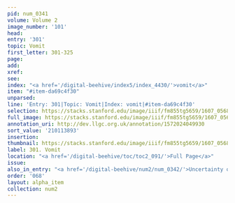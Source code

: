```yaml
---
pid: num_0341
volume: Volume 2
image_number: '101'
head:
entry: '301'
topic: Vomit
first_letter: 301-325
page:
add:
xref:
see:
index: "<a href='/digital-beehive/index5/index_4430/'>vomit</a>"
item: "#item-da69c4f30"
unparsed:
line: 'Entry: 301|Topic: Vomit|Index: vomit|#item-da69c4f30'
selection: https://stacks.stanford.edu/image/iiif/fm855tg5659/1607_0568/355,3893,2950,443/full/0/default.jpg
full_image: https://stacks.stanford.edu/image/iiif/fm855tg5659/1607_0568/full/full/0/default.jpg
annotation_uri: http://dev.llgc.org.uk/annotation/1572024049930
sort_value: '210113893'
insertion:
thumbnail: https://stacks.stanford.edu/image/iiif/fm855tg5659/1607_0568/355,3893,600,180/250,/0/default.jpg
label: 301. Vomit
location: "<a href='/digital-beehive/toc/toc2_091/'>Full Page</a>"
issue:
also_in_entry: "<a href='/digital-beehive/num2/num_0342/'>Uncertainty of the h. Scripture</a>"
order: '068'
layout: alpha_item
collection: num2
---
```

